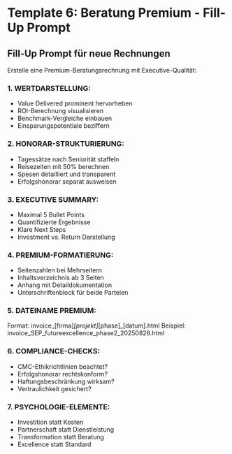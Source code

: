 # Template 6: Beratung Premium - Fill-Up Prompt

## Fill-Up Prompt für neue Rechnungen

Erstelle eine Premium-Beratungsrechnung mit Executive-Qualität:

### 1. WERTDARSTELLUNG:
- Value Delivered prominent hervorheben
- ROI-Berechnung visualisieren
- Benchmark-Vergleiche einbauen
- Einsparungspotentiale beziffern

### 2. HONORAR-STRUKTURIERUNG:
- Tagessätze nach Seniorität staffeln
- Reisezeiten mit 50% berechnen
- Spesen detailliert und transparent
- Erfolgshonorar separat ausweisen

### 3. EXECUTIVE SUMMARY:
- Maximal 5 Bullet Points
- Quantifizierte Ergebnisse
- Klare Next Steps
- Investment vs. Return Darstellung

### 4. PREMIUM-FORMATIERUNG:
- Seitenzahlen bei Mehrseitern
- Inhaltsverzeichnis ab 3 Seiten
- Anhang mit Detaildokumentation
- Unterschriftenblock für beide Parteien

### 5. DATEINAME PREMIUM:
Format: invoice_[firma]_[projekt]_[phase]_[datum].html
Beispiel: invoice_SEP_futureexcellence_phase2_20250828.html

### 6. COMPLIANCE-CHECKS:
- CMC-Ethikrichtlinien beachtet?
- Erfolgshonorar rechtskonform?
- Haftungsbeschränkung wirksam?
- Vertraulichkeit gesichert?

### 7. PSYCHOLOGIE-ELEMENTE:
- Investition statt Kosten
- Partnerschaft statt Dienstleistung
- Transformation statt Beratung
- Excellence statt Standard